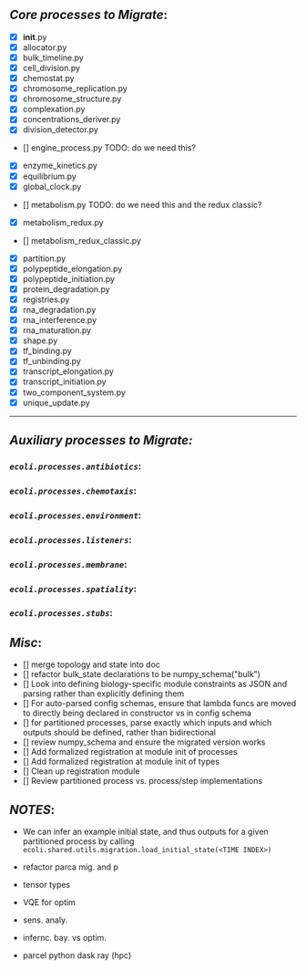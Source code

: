 ## _*Core processes to Migrate*_:
- [X] __init__.py
- [X] allocator.py
- [X] bulk_timeline.py
- [X] cell_division.py
- [X] chemostat.py
- [X] chromosome_replication.py
- [X] chromosome_structure.py
- [X] complexation.py
- [X] concentrations_deriver.py
- [X] division_detector.py
- [] engine_process.py  TODO: do we need this?
- [X] enzyme_kinetics.py
- [X] equilibrium.py
- [X] global_clock.py
- [] metabolism.py  TODO: do we need this and the redux classic?
- [X] metabolism_redux.py
- [] metabolism_redux_classic.py
- [X] partition.py
- [X] polypeptide_elongation.py
- [X] polypeptide_initiation.py
- [X] protein_degradation.py
- [X] registries.py
- [X] rna_degradation.py
- [X] rna_interference.py
- [X] rna_maturation.py
- [X] shape.py
- [X] tf_binding.py
- [X] tf_unbinding.py
- [X] transcript_elongation.py
- [X] transcript_initiation.py
- [X] two_component_system.py
- [X] unique_update.py

----------------------------------------------------------------------

## _*Auxiliary processes to Migrate:*_
### _`ecoli.processes.antibiotics`_:

### _`ecoli.processes.chemotaxis`_:

### _`ecoli.processes.environment`_:

### _`ecoli.processes.listeners`_:

### _`ecoli.processes.membrane`_:

### _`ecoli.processes.spatiality`_:

### _`ecoli.processes.stubs`_:


## _*Misc*_:
- [] merge topology and state into doc
- [] refactor bulk_state declarations to be numpy_schema("bulk")
- [] Look into defining biology-specific module constraints as JSON and parsing rather than explicitly defining them
- [] For auto-parsed config schemas, ensure that lambda funcs are moved to directly being declared in constructor vs in config schema
- [] for partitioned processes, parse exactly which inputs and which outputs should be defined, rather than bidirectional
- [] review numpy_schema and ensure the migrated version works
- [] Add formalized registration at module init of processes
- [] Add formalized registration at module init of types
- [] Clean up registration module
- [] Review partitioned process vs. process/step implementations


## _NOTES_:
- We can infer an example initial state, and thus outputs for a given partitioned process by calling 
`ecoli.shared.utils.migration.load_initial_state(<TIME INDEX>)`

- refactor parca mig. and p
- tensor types
- VQE for optim
- sens. analy.
- infernc. bay. vs optim.
- parcel python dask ray (hpc)


